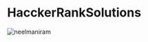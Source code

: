 # HacckerRankSolutions
<p align="left"> <img src="https://komarev.com/ghpvc/?username=neelmaniram&label=Profile%10000views&color=0e75b6&style=flat"&base=12988 alt="neelmaniram" /> </p>
